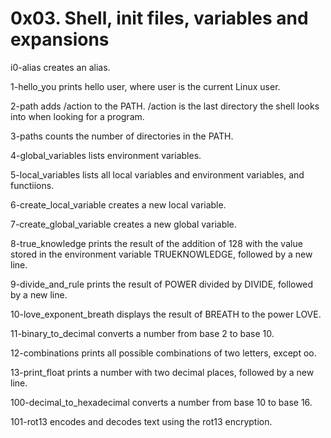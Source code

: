 # 0x03. Shell, init files, variables and expansions

i0-alias creates an alias.

1-hello_you prints hello user, where user is the current Linux user.

2-path adds /action to the PATH. /action is the last directory the shell looks into when looking for a program.

3-paths counts the number of directories in the PATH.

4-global_variables lists environment variables.

5-local_variables lists all local variables and environment variables, and functiions.

6-create_local_variable creates a new local variable.

7-create_global_variable creates a new global variable.

8-true_knowledge prints the result of the addition of 128 with the value stored in the environment variable TRUEKNOWLEDGE, followed by a new line.

9-divide_and_rule prints the result of POWER divided by DIVIDE, followed by a new line.

10-love_exponent_breath displays the result of BREATH to the power LOVE.

11-binary_to_decimal converts a number from base 2 to base 10.

12-combinations prints all possible combinations of two letters, except oo.

13-print_float prints a number with two decimal places, followed by a new line.

100-decimal_to_hexadecimal converts a number from base 10 to base 16.

101-rot13 encodes and decodes text using the rot13 encryption.
